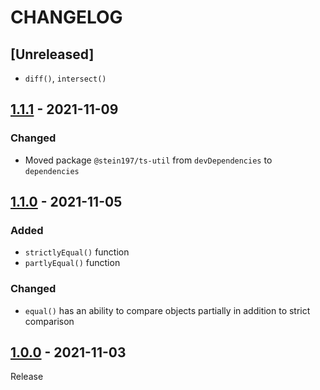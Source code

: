 # CHANGELOG
## [Unreleased]
- `diff()`, `intersect()`

## [1.1.1](../../compare/1.1.0..1.1.1) - 2021-11-09
### Changed
- Moved package `@stein197/ts-util` from `devDependencies` to `dependencies`

## [1.1.0](../../compare/1.0.0..1.1.0) - 2021-11-05
### Added
- `strictlyEqual()` function
- `partlyEqual()` function

### Changed
- `equal()` has an ability to compare objects partially in addition to strict comparison

## [1.0.0](../../tree/1.0.0) - 2021-11-03
Release
